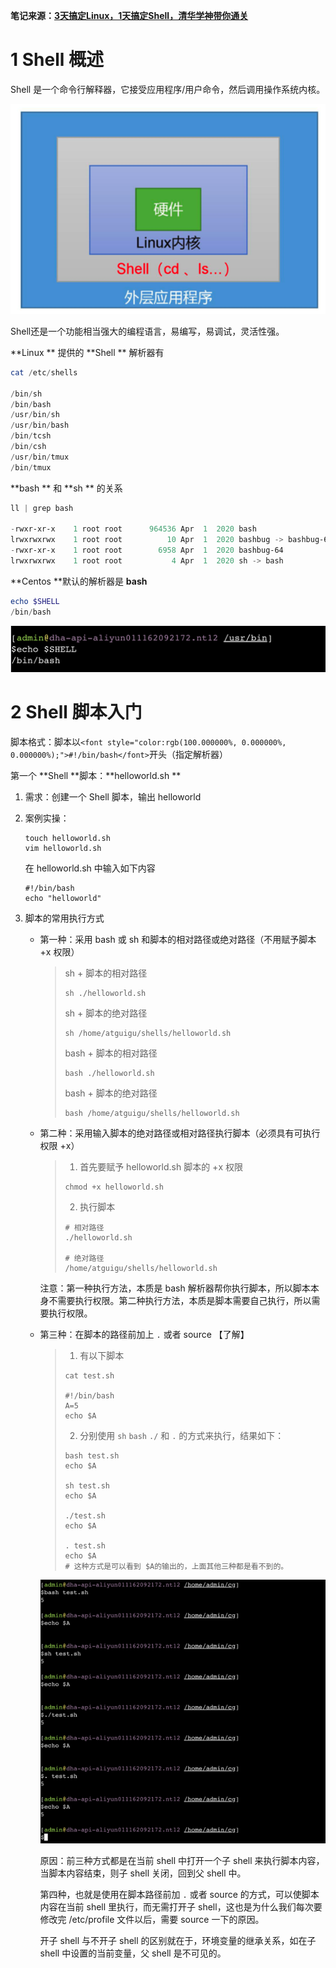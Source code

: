 **笔记来源：**[**3天搞定Linux，1天搞定Shell，清华学神带你通关**](https://www.bilibili.com/video/BV1WY4y1H7d3?p=9&vd_source=e8046ccbdc793e09a75eb61fe8e84a30)



# 1 Shell 概述 
Shell 是一个命令行解释器，它接受应用程序/用户命令，然后调用操作系统内核。

![](images/1.png)

Shell还是一个功能相当强大的编程语言，易编写，易调试，灵活性强。



**Linux ** 提供的 **Shell ** 解析器有

```powershell
cat /etc/shells

/bin/sh
/bin/bash
/usr/bin/sh
/usr/bin/bash
/bin/tcsh
/bin/csh
/usr/bin/tmux
/bin/tmux
```



**bash ** 和 **sh ** 的关系

```powershell
ll | grep bash

-rwxr-xr-x    1 root root      964536 Apr  1  2020 bash
lrwxrwxrwx    1 root root          10 Apr  1  2020 bashbug -> bashbug-64
-rwxr-xr-x    1 root root        6958 Apr  1  2020 bashbug-64
lrwxrwxrwx    1 root root           4 Apr  1  2020 sh -> bash
```

 					

**Centos **默认的解析器是 **bash**

```powershell
echo $SHELL
/bin/bash
```

![](images/2.png)



# 2 Shell 脚本入门 
脚本格式：脚本以`<font style="color:rgb(100.000000%, 0.000000%, 0.000000%);">#!/bin/bash</font>`开头（指定解析器）



第一个 **Shell **脚本：**helloworld.sh **

1. 需求：创建一个 Shell 脚本，输出 helloworld 

2. 案例实操：

   ```shell
   touch helloworld.sh
   vim helloworld.sh
   ```

   在 helloworld.sh 中输入如下内容

   ```shell
   #!/bin/bash
   echo "helloworld"
   ```

3. 脚本的常用执行方式
    - 第一种：采用 bash 或 sh 和脚本的相对路径或绝对路径（不用赋予脚本+x 权限）

        >sh + 脚本的相对路径
        >
        >```shell
        >sh ./helloworld.sh
        >```
        >
        >sh + 脚本的绝对路径
        >
        >```shell
        >sh /home/atguigu/shells/helloworld.sh
        >```
        >
        >bash + 脚本的相对路径
        >
        >```shell
        >bash ./helloworld.sh
        >```
        >
        >bash + 脚本的绝对路径
        >
        >```shell
        >bash /home/atguigu/shells/helloworld.sh
        >```

    - 第二种：采用输入脚本的绝对路径或相对路径执行脚本（必须具有可执行权限 +x）

        >1. 首先要赋予 helloworld.sh 脚本的 +x 权限
        >
        >   ```shell
        >   chmod +x helloworld.sh
        >   ```
        >
        >2. 执行脚本
        >
        >   ```shell
        >   # 相对路径
        >   ./helloworld.sh
        >
        >   # 绝对路径
        >   /home/atguigu/shells/helloworld.sh
        >   ```

        注意：第一种执行方法，本质是 bash 解析器帮你执行脚本，所以脚本本身不需要执行权限。第二种执行方法，本质是脚本需要自己执行，所以需要执行权限。

    - 第三种：在脚本的路径前加上 `.` 或者 source 【了解】

        >1. 有以下脚本
        >
        >   ```shell
        >   cat test.sh
        >
        >   #!/bin/bash
        >   A=5
        >   echo $A
        >   ```
        >
        >2. 分别使用 `sh` `bash` `./` 和 `.` 的方式来执行，结果如下：
        >
        >   ```shell
        >   bash test.sh
        >   echo $A
        >
        >   sh test.sh
        >   echo $A
        >
        >   ./test.sh
        >   echo $A
        >
        >   . test.sh
        >   echo $A
        >   # 这种方式是可以看到 $A的输出的，上面其他三种都是看不到的。
        >   ```

        ![](images/3.png)

        原因：前三种方式都是在当前 shell 中打开一个子 shell 来执行脚本内容，当脚本内容结束，则子 shell 关闭，回到父 shell 中。 

        第四种，也就是使用在脚本路径前加 `.` 或者 source 的方式，可以使脚本内容在当前 shell 里执行，而无需打开子 shell，这也是为什么我们每次要修改完  /etc/profile  文件以后，需要 source 一下的原因。 

        开子 shell 与不开子 shell 的区别就在于，环境变量的继承关系，如在子 shell 中设置的当前变量，父 shell 是不可见的。 





